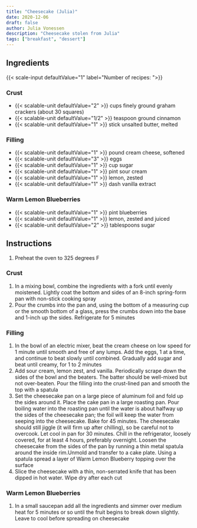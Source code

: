 ```yaml
---
title: "Cheesecake (Julia)"
date: 2020-12-06
draft: false
author: Julia Vonessen
description: "Cheesecake stolen from Julia"
tags: ["breakfast", "dessert"]
---
```


## Ingredients

{{< scale-input defaultValue="1" label="Number of recipes: ">}}

### Crust

- {{< scalable-unit defaultValue="2" >}} cups finely ground graham crackers (about 30 squares)
- {{< scalable-unit defaultValue="1/2" >}} teaspoon ground cinnamon
- {{< scalable-unit defaultValue="1" >}} stick unsalted butter, melted

### Filling

- {{< scalable-unit defaultValue="1" >}} pound cream cheese, softened
- {{< scalable-unit defaultValue="3" >}} eggs
- {{< scalable-unit defaultValue="1" >}} cup sugar
- {{< scalable-unit defaultValue="1" >}} pint sour cream
- {{< scalable-unit defaultValue="1" >}} lemon, zested
- {{< scalable-unit defaultValue="1" >}} dash vanilla extract

### Warm Lemon Blueberries

- {{< scalable-unit defaultValue="1" >}} pint blueberries
- {{< scalable-unit defaultValue="1" >}} lemon, zested and juiced
- {{< scalable-unit defaultValue="2" >}} tablespoons sugar

## Instructions

1. Preheat the oven to 325 degrees F

### Crust

1. In a mixing bowl, combine the ingredients with a fork until evenly moistened. Lightly coat the bottom and sides of an 8-inch spring-form pan with non-stick cooking spray
2. Pour the crumbs into the pan and, using the bottom of a measuring cup or the smooth bottom of a glass, press the crumbs down into the base and 1-inch up the sides. Refrigerate for 5 minutes

### Filling

1. In the bowl of an electric mixer, beat the cream cheese on low speed for 1 minute until smooth and free of any lumps. Add the eggs, 1 at a time, and continue to beat slowly until combined. Gradually add sugar and beat until creamy, for 1 to 2 minutes
2. Add sour cream, lemon zest, and vanilla. Periodically scrape down the sides of the bowl and the beaters. The batter should be well-mixed but not over-beaten. Pour the filling into the crust-lined pan and smooth the top with a spatula
3. Set the cheesecake pan on a large piece of aluminum foil and fold up the sides around it. Place the cake pan in a large roasting pan. Pour boiling water into the roasting pan until the water is about halfway up the sides of the cheesecake pan; the foil will keep the water from seeping into the cheesecake. Bake for 45 minutes. The cheesecake should still jiggle (it will firm up after chilling), so be careful not to overcook. Let cool in pan for 30 minutes. Chill in the refrigerator, loosely covered, for at least 4 hours, preferably overnight. Loosen the cheesecake from the sides of the pan by running a thin metal spatula around the inside rim.Unmold and transfer to a cake plate. Using a spatula spread a layer of Warm Lemon Blueberry topping over the surface
4. Slice the cheesecake with a thin, non-serrated knife that has been dipped in hot water. Wipe dry after each cut

### Warm Lemon Blueberries

1. In a small saucepan add all the ingredients and simmer over medium heat for 5 minutes or so until the fruit begins to break down slightly. Leave to cool before spreading on cheesecake
